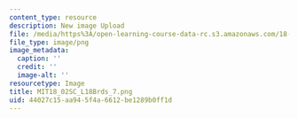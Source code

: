 ```yaml
---
content_type: resource
description: New image Upload
file: /media/https%3A/open-learning-course-data-rc.s3.amazonaws.com/18-02sc-multivariable-calculus-fall-2010/44027c15aa945f4a6612be1289b0ff1d_MIT18_02SC_L18Brds_7.png
file_type: image/png
image_metadata:
  caption: ''
  credit: ''
  image-alt: ''
resourcetype: Image
title: MIT18_02SC_L18Brds_7.png
uid: 44027c15-aa94-5f4a-6612-be1289b0ff1d
---
```

